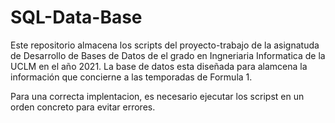 # SQL-Data-Base

Este repositorio  almacena los scripts del proyecto-trabajo de la asignatuda de Desarrollo de Bases de Datos de el grado en Ingneriaria Informatica de la UCLM en el año 2021.
La base de datos esta diseñada para alamcena la información que concierne a las temporadas de Formula 1.

Para una correcta implentacion, es necesario ejecutar los scripst en un orden concreto para evitar errores.
